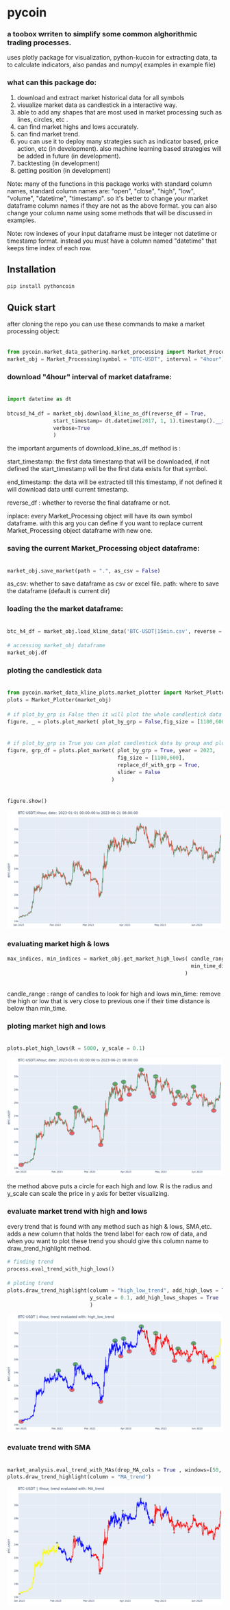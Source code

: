 # pycoin
### a toobox wrriten to simplify some common alghorithmic trading processes.
uses plotly package for visualization, python-kucoin for extracting data, ta to calculate indicators, also pandas and numpy( examples in example file)
### what can this package do:
1. download and extract market historical data for all symbols
2. visualize market data as candlestick in a interactive way.
3. able to add any shapes that are most used in market processing such as lines, circles, etc .
4. can find market highs and lows accurately.
5. can find market trend.
6. you can use it to deploy many strategies such as indicator based, price action, etc (in development). 
also machine learning based strategies will be added in future (in development).
7. backtesting (in development)
8. getting position (in development)

Note: many of the functions in this package works with standard column names, standard column names are:
"open", "close", "high", "low", "volume", "datetime", "timestamp". 
so it's better to change your market dataframe column names if they are not as the above format.
you can also change your column name using some methods that will be discussed in examples.

Note: row indexes of your input dataframe must be integer not datetime or timestamp format.
instead you must have a column named "datetime" that keeps time index of each row. 
## Installation
```bash
pip install pythoncoin
```
## Quick start

after cloning the repo you can use these commands to make a market processing object:

```python 

from pycoin.market_data_gathering.market_processing import Market_Processing
market_obj = Market_Processing(symbol = "BTC-USDT", interval = "4hour")

```
### download "4hour" interval of market dataframe:
```python

import datetime as dt

btcusd_h4_df = market_obj.download_kline_as_df(reverse_df = True, 
               start_timestamp= dt.datetime(2017, 1, 1).timestamp().__int__(), inplace= True,
               verbose=True
               ) 

```
the important arguments of download_kline_as_df method is :

start_timestamp: the first data timestamp that will be downloaded, if not defined the start_timestamp will be the first data exists for that symbol.

end_timestamp: the data will be extracted till this timestamp, if not defined it will download data until current timestamp.

reverse_df : whether to reverse the final dataframe or not.

inplace: every Market_Processing object will have its own symbol dataframe. 
with this arg you can define if you want to replace current Market_Processing object dataframe with new one.

### saving the current Market_Processing object dataframe:
```python

market_obj.save_market(path = ".", as_csv = False)

```
as_csv: whether to save dataframe as csv or excel file.
path: where to save the dataframe (default is current dir)

### loading the the market dataframe:
```python

btc_h4_df = market_obj.load_kline_data('BTC-USDT|15min.csv', reverse = True)

# accessing market_obj dataframe
market_obj.df

```
### ploting the candlestick data
```python

from pycoin.market_data_kline_plots.market_plotter import Market_Plotter
plots = Market_Plotter(market_obj)

# if plot_by_grp is False then it will plot the whole candlestick data (market_obj.df)
figure, _ = plots.plot_market( plot_by_grp = False,fig_size = [1100,600], slider = False)


# if plot_by_grp is True you can plot candlestick data by group and plot a specific year, month, day
figure, grp_df = plots.plot_market( plot_by_grp = True, year = 2023,
                                    fig_size = [1100,600],
                                    replace_df_with_grp = True, 
                                    slider = False
                                  )


figure.show()

```

![alt text](https://github.com/hadif1999/pycoin/blob/master/pics/btc_h4_2023_candlestick.png?raw=true)

### evaluating market high & lows
```python
max_indices, min_indices = market_obj.get_market_high_lows( candle_range = 100 , 
                                                            min_time_dist = dt.timedelta(hours=13),
                                                          ) 
                                                          
```
candle_range : range of candles to look for high and lows 
min_time: remove the high or low that is very close to previous one if their time distance is below than min_time.
### ploting market high and lows
```python

plots.plot_high_lows(R = 5000, y_scale = 0.1)

```
![alt text](https://github.com/hadif1999/pycoin/blob/master/pics/btc_h4_2023_high_lows.png?raw=true)

the method above puts a circle for each high and low. 
R is the radius and y_scale can scale the price in y axis for better visualizing.

### evaluate market trend with high and lows
every trend that is found with any method such as high & lows, SMA,etc. adds a new column that holds the trend label for each row of data, and when you want to plot these trend you should give this column name to draw_trend_highlight method.

```python
# finding trend 
process.eval_trend_with_high_lows()

# ploting trend
plots.draw_trend_highlight(column = "high_low_trend", add_high_lows = True, R = 3000, 
                           y_scale = 0.1, add_high_lows_shapes = True
                           )

```
![alt text](https://github.com/hadif1999/pycoin/blob/master/pics/btc_h4_2023_trend.png?raw=true)
### evaluate trend with SMA
```python

market_analysis.eval_trend_with_MAs(drop_MA_cols = True , windows=[50, 200])
plots.draw_trend_highlight(column = "MA_trend")

```
![alt text](https://github.com/hadif1999/pycoin/blob/master/pics/btc_h4_2023_MA_trend.png?raw=true)




